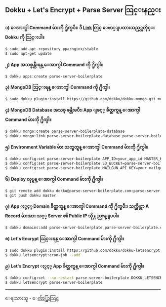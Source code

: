 ## Dokku + Let's Encrypt + Parse Server သြင္းနည္း

**၁) ေအာက္ပါ Command မ်ားကို ႐ိုက္ၿပီး၊ ဒီ [Link](http://dokku.viewdocs.io/dokku/) တြင္ ေဖာ္ျပထားသည့္အတိုင္း Dokku ကို သြင္းပါ။**

```sh
$ sudo add-apt-repository ppa:nginx/stable
$ sudo apt-get update
```

**၂) App အသစ္ဖန္တီးရန္ ေအာက္ပါ Command ကို ႐ိုက္ပါ။**

```sh
$ dokku apps:create parse-server-boilerplate
```

**၃) MongoDB သြင္းရန္ ေအာက္ပါ Command ကို ႐ိုက္ပါ။**

```sh
$ sudo dokku plugin:install https://github.com/dokku/dokku-mongo.git mongo
```

**၄) MongoDB Database အသစ္ ဖန္တီးၿပီး၊ App ျဖင့္ ခ်ိတ္ဆက္ရန္ ေအာက္ပါ Command မ်ားကို ႐ိုက္ပါ။**

```sh
$ dokku mongo:create parse-server-boilerplate-database
$ dokku mongo:link parse-server-boilerplate-database parse-server-boilerplate
```

**၅) Environment Variable မ်ား သတ္မွတ္ရန္ ေအာက္ပါ Command မ်ားကို ႐ိုက္ပါ။**

```sh
$ dokku config:set parse-server-boilerplate APP_ID=your_app_id MASTER_KEY=your_master_key SERVER_URL=https://www.parse-server-boilerplate.com/parse
$ dokku config:set parse-server-boilerplate S3_BUCKET=parse-server-boilerplate AWS_ACCESS_KEY_ID=your_aws_access_key_id AWS_SECRET_ACCESS_KEY=your_aws_secret_access_key
$ dokku config:set parse-server-boilerplate MAILGUN_API_KEY=your_mailgun_api_key MAILGUN_DOMAIN=mg.parse-server-boilerplate.com
```

**၆) Deploy လုပ္ရန္ ေအာက္ပါ Command မ်ားကို ႐ိုက္ပါ။**

```sh
$ git remote add dokku dokku@parse-server-boilerplate.com:parse-server-boilerplate
$ git push dokku master
```

**၇) App ႏွင့္ Domain ခ်ိတ္ဆက္ရန္ ေအာက္ပါ Command ကို ႐ိုက္ၿပီး၊ သက္ဆိုင္ရာ A Record မ်ားအား သင့္ Server ၏ Public IP သို႔ ညႊန္ျပပါ။**

```sh
$ dokku domains:add parse-server-boilerplate parse-server-boilerplate.com www.parse-server-boilerplate.com
```

**၈) Let's Encrypt သြင္းရန္ ေအာက္ပါ Command မ်ားကို ႐ိုက္ပါ။**

```sh
$ sudo dokku plugin:install https://github.com/dokku/dokku-letsencrypt.git
$ dokku letsencrypt:cron-job --add
```

**၉) Let's Encrypt ႏွင့္ App ခ်ိတ္ဆက္ရန္ ေအာက္ပါ Command မ်ားကို ႐ိုက္ပါ။**

```sh
$ dokku config:set --no-restart parse-server-boilerplate DOKKU_LETSENCRYPT_EMAIL=admin@parse-server-boilerplate.com
$ dokku letsencrypt parse-server-boilerplate
```

---

ေရးသားသူ - [ေက်ာ္စြာသြင္](https://www.facebook.com/profile.php?id=100005753280868)
